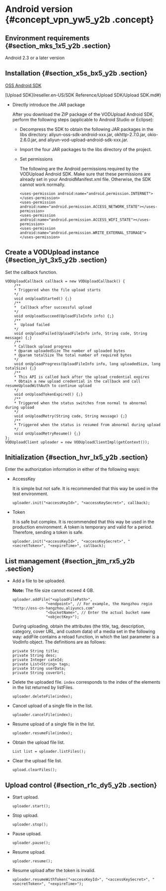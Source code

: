 # Android version {#concept_vpn_yw5_y2b .concept}

## Environment requirements {#section_mks_1x5_y2b .section}

Android 2.3 or a later version

## Installation {#section_x5s_bx5_y2b .section}

[OSS Android SDK](https://github.com/aliyun/aliyun-oss-android-sdk/)

[Upload SDK](reseller.en-US/SDK Reference/Upload SDK/Upload SDK.md#)

-   Directly introduce the JAR package

    After you download the ZIP package of the VODUpload Android SDK, perform the following steps \(applicable to Android Studio or Eclipse\):

    -   Decompress the SDK to obtain the following JAR packages in the libs directory: aliyun-oss-sdk-android-xxx.jar, okhttp-2.7.0.jar, okio-2.6.0.jar, and aliyun-vod-upload-android-sdk-xxx.jar.
    -   Import the four JAR packages to the libs directory of the project.
    -   Set permissions

        The following are the Android permissions required by the VODUpload Android SDK. Make sure that these permissions are already set in your AndroidManifest.xml file. Otherwise, the SDK cannot work normally.

        ```
        <uses-permission android:name="android.permission.INTERNET"></uses-permission>
        <uses-permission android:name="android.permission.ACCESS_NETWORK_STATE"></uses-permission>
        <uses-permission android:name="android.permission.ACCESS_WIFI_STATE"></uses-permission>
        <uses-permission android:name="android.permission.WRITE_EXTERNAL_STORAGE"></uses-permission>
        ```


## Create a VODUpload instance {#section_iyt_3x5_y2b .section}

Set the callback function.

```
VODUploadCallback callback = new VODUploadCallback() {
    /**
    * Triggered when the file upload starts
    */
    void onUploadStarted() {;}
    /**
    *  Callback after successful upload
    */
    void onUploadSucceed(UploadFileInfo info) {;}
    /**
    *  Upload failed
    */
    void onUploadFailed(UploadFileInfo info, String code, String message) {;}
    /**
    * Callback upload progress
    * @param uploadedSize The number of uploaded bytes
    * @param totalSize The total number of required bytes
    */
    void onUploadProgress(UploadFileInfo info, long uploadedSize, long totalSize) {;}
    /**
    * This API is called back after the upload credential expires
    * Obtain a new upload credential in the callback and call resumeUploadWithAuth to continue upload
    */
    void onUploadTokenExpired() {;}
    /**
    * Triggered when the status switches from normal to abnormal during upload
    */
    void onUploadRetry(String code, String message) {;}
    /**
    * Triggered when the status is resumed from abnormal during upload
    */
    void onUploadRetryResume() {;}
};
VODUploadClient uploader = new VODUploadClientImpl(getContext());
```

## Initialization {#section_hvr_lx5_y2b .section}

Enter the authorization information in either of the following ways:

-   AccessKey

    It is simple but not safe. It is recommended that this way be used in the test environment.

    ```
    uploader.init("<accessKeyId>", "<accessKeySecret>", callback);
    ```

-   Token

    It is safe but complex. It is recommended that this way be used in the production environment. A token is temporary and valid for a period. Therefore, sending a token is safe.

    ```
    uploader.init("<accessKeyId>", "<accessKeySecret>", "<secretToken>", "<expireTime>", callback);
    ```


## List management {#section_jtm_rx5_y2b .section}

-   Add a file to be uploaded.

    **Note:** The file size cannot exceed 4 GB.

    ```
    uploader.addFile("<uploadFilePath>",
                   "<endpoint>", // For example, the Hangzhou regio "http://oss-cn-hangzhou.aliyuncs.com"
                   "<bucketName>", // Enter the actual bucket name
                   "<objectKey>");
    ```

    During uploading, obtain the attributes \(the title, tag, description, category, cover URL, and custom data\) of a media set in the following way: addFile contains a reload function, in which the last parameter is a VodInfo object. The definitions are as follows:

    ```
    private String title;
    private String desc;
    private Integer cateId;
    private List<String> tags;
    private String userData;
    private String coverUrl;
    ```

-   Delete the uploaded file. `index` corresponds to the index of the elements in the list returned by listFiles.

    ```
    uploader.deleteFile(index);
    ```

-   Cancel upload of a single file in the list.

    ```
    uploader.cancelFile(index);
    ```

-   Resume upload of a single file in the list.

    ```
    uploader.resumeFile(index);
    ```

-   Obtain the upload file list.

    ```
    List list = uploader.listFiles();
    ```

-   Clear the upload file list.

    ```
    upload.clearFiles();
    ```


## Upload control {#section_r1c_dy5_y2b .section}

-   Start upload.

    ```
    uploader.start();
    ```

-   Stop upload.

    ```
    uploader.stop();
    ```

-   Pause upload.

    ```
    uploader.pause();
    ```

-   Resume upload.

    ```
    uploader.resume();
    ```

-   Resume upload after the token is invalid.

    ```
    uploader.resumeWithToken("<accessKeyId>", "<accessKeySecret>", "<secretToken>", "<expireTime>");
    ```


